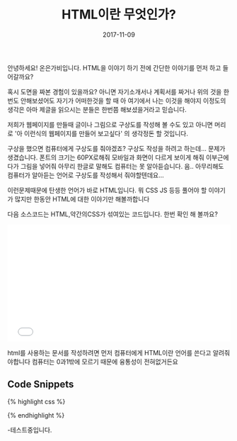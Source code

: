 ﻿---
layout: post
title:  "HTML이란 무엇인가?"
date:   2017-11-09
excerpt: "HTML이 뭔지 어떻게 사용해야할까요"
activity: true
tag:
- WEB
comments: true
---
안녕하세요! 온은가비입니다.
HTML을 이야기 하기 전에 간단한 이야기를 먼저 하고 들어갈까요?

혹시 도면을 짜본 경험이 있을까요?
아니면 자기소개서나 계획서를 짜거나
위의 것을 한번도 안해보셨어도 
자기가 어떠한것을 할 때 아 여기에서 나는 이것을 해야지 이정도의 생각은
아마 제글을 읽으시는 분들은 한번쯤 해보셨을거라고 믿습니다.

저희가 웹페이지를 만들때 글이나 그림으로 구상도를 작성해 볼 수도 있고
아니면 머리로 '아 이런식의 웹페이지를 만들어 보고싶다' 의 생각정돈 할 것입니다.

구상을 했으면 컴퓨터에게 구상도를 줘야겠죠?
구상도 작성을 하려고 하는데... 문제가 생겼습니다.
폰트의 크기는 60PX로해줘
모바일과 화면이 다르게 보이게 해줘
이부근에다가 그림을 넣어줘
아무리 한글로 말해도 컴퓨터는 못 알아듣습니다.
음.. 아무리해도 컴퓨터가 알아듣는 언어로 구상도를 작성해서 줘야할텐데요...

이런문제때문에 탄생한 언어가 바로 HTML입니다.
뭐 CSS JS 등등 풀어야 할 이야기가 많지만 한동안 HTML에 대한 이야기만 해볼까합니다

다음 소스코드는 HTML,약간의CSS가 섞여있는 코드입니다. 한번 확인 해 볼까요?
<iframe height='265' scrolling='no' title='tesst' src='//codepen.io/lukawitch/embed/NwdKMe/?height=265&theme-id=dark&default-tab=html,result&embed-version=2' frameborder='no' allowtransparency='true' allowfullscreen='true' style='width: 100%;'>See the Pen <a href='https://codepen.io/lukawitch/pen/NwdKMe/'>tesst</a> by hestia (<a href='https://codepen.io/lukawitch'>@lukawitch</a>) on <a href='https://codepen.io'>CodePen</a>.
</iframe>

html를 사용하는 문서를 작성하려면 먼저 컴퓨터에게 HTML이란 언어를 쓴다고 알려줘야합니다
컴퓨터는 0과1밖에 모르기 때문에 융통성이 전혀없거든요

## Code Snippets

{% highlight css %}
<html>
</html>
{% endhighlight %}

-테스트중입니다.
